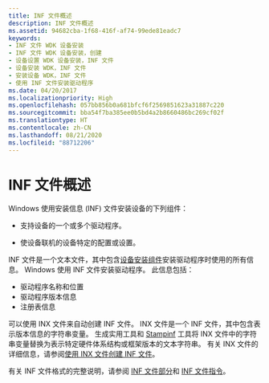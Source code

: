 ```yaml
---
title: INF 文件概述
description: INF 文件概述
ms.assetid: 94682cba-1f68-416f-af74-99ede81eadc7
keywords:
- INF 文件 WDK 设备安装
- INF 文件 WDK 设备安装，创建
- 设备设置 WDK 设备安装，INF 文件
- 设备安装 WDK，INF 文件
- 安装设备 WDK，INF 文件
- 使用 INF 文件安装驱动程序
ms.date: 04/20/2017
ms.localizationpriority: High
ms.openlocfilehash: 057bb856b0a681bfcf6f2569851623a31887c220
ms.sourcegitcommit: bba54f7ba385ee0b5bd4a2b8660486bc269cf02f
ms.translationtype: HT
ms.contentlocale: zh-CN
ms.lasthandoff: 08/21/2020
ms.locfileid: "88712206"
---
```

# <a name="overview-of-inf-files"></a>INF 文件概述

Windows 使用安装信息 (INF) 文件安装设备的下列组件：

-   支持设备的一个或多个驱动程序。

-   使设备联机的设备特定的配置或设置。

INF 文件是一个文本文件，其中包含[设备安装组件](https://docs.microsoft.com/previous-versions/ff541277(v=vs.85))安装驱动程序时使用的所有信息。 Windows 使用 INF 文件安装驱动程序。 此信息包括：

-   驱动程序名称和位置
-   驱动程序版本信息
-   注册表信息

可以使用 INX  文件来自动创建 INF 文件。 INX 文件是一个 INF 文件，其中包含表示版本信息的字符串变量。 生成实用工具和 [Stampinf](https://docs.microsoft.com/windows-hardware/drivers/devtest/stampinf) 工具将 INX 文件中的字符串变量替换为表示特定硬件体系结构或框架版本的文本字符串。 有关 INX 文件的详细信息，请参阅[使用 INX 文件创建 INF 文件](https://docs.microsoft.com/windows-hardware/drivers/wdf/using-inx-files-to-create-inf-files)。


有关 INF 文件格式的完整说明，请参阅 [INF 文件部分](inf-classinstall32-section.md)和 [INF 文件指令](inf-addcomponent-directive.md)。
